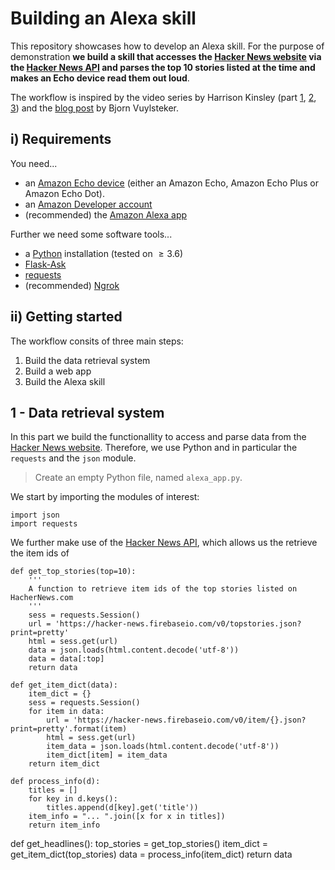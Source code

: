 # Building an Alexa skill

This repository showcases how to develop an Alexa skill. For the purpose of demonstration __we build a skill that accesses the [Hacker News website](https://thehackernews.com/) via the [Hacker News API](https://github.com/HackerNews/API) and parses the top 10 stories listed at the time and makes an Echo device read them out loud__. 

The workflow is inspired by the video series by Harrison Kinsley (part [1](https://pythonprogramming.net/intro-alexa-skill-flask-ask-python-tutorial/), [2](https://pythonprogramming.net/headlines-function-alexa-skill-flask-ask-python-tutorial/?completed=/intro-alexa-skill-flask-ask-python-tutorial/), [3](https://pythonprogramming.net/testing-deploying-alexa-skill-flask-ask-python-tutorial/?completed=/headlines-function-alexa-skill-flask-ask-python-tutorial/)) and the [blog post](https://blog.craftworkz.co/flask-ask-a-tutorial-on-a-simple-and-easy-way-to-build-complex-alexa-skills-426a6b3ff8bc) by Bjorn Vuylsteker. 

## i) Requirements

You need...
* an [Amazon Echo device](https://en.wikipedia.org/wiki/Amazon_Echo) (either an Amazon Echo, Amazon Echo Plus or Amazon Echo Dot).
* an [Amazon Developer account](https://developer.amazon.com/com/)
* (recommended) the [Amazon Alexa app](https://en.wikipedia.org/wiki/Amazon_Alexa#App)

Further we need some software tools...

* a [Python](https://www.python.org/) installation  (tested on $\geq 3.6$)
* [Flask-Ask](https://github.com/johnwheeler/flask-ask)
* [requests](http://docs.python-requests.org/en/master/) 
* (recommended) [Ngrok](https://ngrok.com/)

## ii) Getting started

The workflow consits of three main steps:
1. Build the data retrieval system
2. Build a web app 
3. Build the Alexa skill

## 1 - Data retrieval system

In this part we build the functionallity to access and parse data from the [Hacker News website](https://thehackernews.com/). Therefore, we use Python and in particular the `requests` and the `json` module. 

> Create an empty Python file, named `alexa_app.py`. 

We start by importing the modules of interest:

    import json
    import requests


We further make use of the [Hacker News API](https://github.com/HackerNews/API), which allows us the retrieve the item ids of 


    def get_top_stories(top=10):
        '''
        A function to retrieve item ids of the top stories listed on HacherNews.com
        '''
        sess = requests.Session()
        url = 'https://hacker-news.firebaseio.com/v0/topstories.json?print=pretty'
        html = sess.get(url)
        data = json.loads(html.content.decode('utf-8'))
        data = data[:top]
        return data

    def get_item_dict(data):
        item_dict = {}
        sess = requests.Session()
        for item in data:
            url = 'https://hacker-news.firebaseio.com/v0/item/{}.json?print=pretty'.format(item)
            html = sess.get(url)
            item_data = json.loads(html.content.decode('utf-8'))
            item_dict[item] = item_data
        return item_dict

    def process_info(d):
        titles = []
        for key in d.keys():
            titles.append(d[key].get('title'))
        item_info = "... ".join([x for x in titles])
        return item_info

def get_headlines():
    top_stories = get_top_stories()
    item_dict = get_item_dict(top_stories)
    data = process_info(item_dict)
    return data
